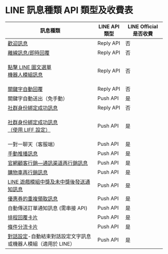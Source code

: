 # LINE 訊息種類 API 類型及收費表



| 訊息種類                                                                                                                                                                                | LINE API 類型 | LINE Official 是否收費 |
| ----------------------------------------------------------------------------------------------------------------------------------------------------------------------------------- | ----------- | ------------------ |
| [歡迎訊息](../../automated-messages/welcome-message.md#ru-he-she-ding)                                                                                                                  | Reply API   | 否                  |
| [離線訊息/即時回覆](../../automated-messages/away-message-instant-reply.md#ru-he-she-ding)                                                                                                  | Reply API   | 否                  |
| <p><a href="../../../marketing/line-tu-wen-xuan-dan/#bu-zhou-er-she-ding-tu-wen-xuan-chan">點擊 LINE 圖文選單<br>機器人模組訊息</a></p>                                                          | Reply API   | 否                  |
| [關鍵字自動回覆](../../../marketing/keyword-autoreply.md#bu-zhou-1-tian-jia-hui-fu-fen-zu)                                                                                                 | Reply API   | 否                  |
| 關鍵字自動送出（免手動）                                                                                                                                                                        | Push API    | 是                  |
| [社群身份綁定成功訊息](../../../she-qun-bang-ding-guan-li/social-subscriber-integration/#kai-qi-she-qun-shen-fen-bang-ding-an-niu-zheng-he-zai-ni-de-wang-ye-you-xia-fang-rang-ke-hu-sui-shi) | Reply API   | 否                  |
| <p><a href="she-qun-shen-fen-bang-ding-liff-she-ding.md">社群身份綁定成功訊息<br>（使用 LIFF 設定）</a></p>                                                                                         | Push API    | 是                  |
| 一對一聊天（客服端）                                                                                                                                                                          | Push API    | 是                  |
| [手動推播訊息](../../../tui-bo/)                                                                                                                                                          | Push API    | 是                  |
| [官網顧客行銷—通訊渠道再行銷訊息](../../../remarketing/#2.-tou-guo-xiao-fei-zhe-de-facebook-messenger-line-whatsapp-zuo-zai-hang-xiao-tui-bo)                                                      | Push API    | 是                  |
| [購物車再行銷訊息](../../../gou-wu-che-zai-hang-xiao-jia-gou-gong-neng/)                                                                                                                    | Push API    | 是                  |
| [LINE 遊戲模組中獎及未中獎後發送通知訊息](../../../you-xi-mo-zu-jia-gou-gong-neng/)                                                                                                                  | Push API    | 是                  |
| [優惠券的重複領取訊息](../../../you-hui-quan-guan-li-jia-gou-gong-neng/)                                                                                                                      | Push API    | 是                  |
| 自動傳送訂單通知訊息 (需串接 API)                                                                                                                                                                | Push API    | 是                  |
| [排程回覆卡片](../../../marketing/chatbot-builder/ji-qi-ren-mo-zu-she-ding/#yan-chi-hui-fu-ka-pian-dang-xuan-ze-shi-yong-ping-tai-wei-chan-yi-qu-dao-shi)                                 | Push API    | 是                  |
| [條件分流卡片](https://docs.omnichat.ai/features/marketing/chatbot-builder/ji-qi-ren-mo-zu-she-ding#conditionalreplycard)                                                                 | Push API    | 是                  |
| [對話設定](../../../ke-fu-she-ding/dui-hua-she-ding.md)-自動結束對話設定文字訊息或機器人模組（適用於 LINE）                                                                                                    | Push API    | 是                  |

